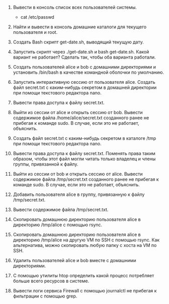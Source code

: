 1. Вывести в консоль список всех пользователей системы.
   - cat /etc/passwd
  
2. Найти и вывести в консоль домашние каталоги для текущего пользователя и root.
4. Создать Bash скрипт get-date.sh, выводящий текущую дату.
5. Запустить скрипт через ./get-date.sh и bash get-date.sh. Какой вариант не работает? Сделать так, чтобы оба варианта работали.
6. Создать пользователей alice и bob с домашними директориями и установить /bin/bash в качестве командной оболочки по умолчанию.
7. Запустить интерактивную сессию от пользователя alice. Создать файл secret.txt с каким-нибудь секретом в домашней директории при помощи текстового редактора nano.
8. Вывести права доступа к файлу secret.txt.
9. Выйти из сессии от alice и открыть сессию от bob. Вывести содержимое файла /home/alice/secret.txt созданного ранее не прибегая к команде sudo. В случае, если это не работает, объяснить.
10. Создать файл secret.txt с каким-нибудь секретом в каталоге /tmp при помощи текстового редактора nano.
11. Вывести права доступа к файлу secret.txt. Поменять права таким образом, чтобы этот файл могли читать только владелец и члены группы, привязанной к файлу.
12. Выйти из сессии от bob и открыть сессию от alice. Вывести содержимое файла /tmp/secret.txt созданного ранее не прибегая к команде sudo. В случае, если это не работает, объяснить.
13. Добавить пользователя alice в группу, привязанную к файлу /tmp/secret.txt.
14. Вывести содержимое файла /tmp/secret.txt.
15. Скопировать домашнюю директорию пользователя alice в директорию /tmp/alice с помощью rsync.
16. Скопировать домашнюю директорию пользователя alice в директорию /tmp/alice на другую VM по SSH с помощью rsync. Как альтернатива, можно скопировать любую папку с хоста на VM по SSH.
17. Удалить пользователей alice и bob вместе с домашними директориями.
18. С помощью утилиты htop определить какой процесс потребляет больше всего ресурсов в системе.
19. Вывести логи сервиса Firewall с помощью journalctl не прибегая к фильтрации с помощью grep.
